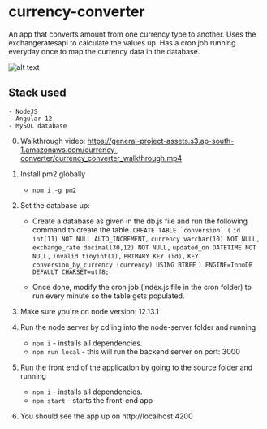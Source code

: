 # currency-converter
An app that converts amount from one currency type to another. Uses the exchangeratesapi to calculate the values up. Has a cron job running everyday once to map the currency data in the database.

![alt text](https://github.com/[username]/[reponame]/blob/[branch]/image.jpg?raw=true)

## Stack used
    - NodeJS
    - Angular 12
    - MySQL database

0. Walkthrough video: https://general-project-assets.s3.ap-south-1.amazonaws.com/currency-converter/currency_converter_walkthrough.mp4
1. Install pm2 globally
    - ```npm i -g pm2```

2. Set the database up:
    - Create a database as given in the db.js file and run the following command to create the table.
      ```CREATE TABLE `conversion` (```
      ```id int(11) NOT NULL AUTO_INCREMENT,```
      ```currency varchar(10) NOT NULL,```
      ```exchange_rate decimal(30,12) NOT NULL,```
      ```updated_on DATETIME NOT NULL,```
      ```invalid tinyint(1),```
      ```PRIMARY KEY (id),```
      ```KEY conversion_by_currency (currency) USING BTREE```
      ```) ENGINE=InnoDB DEFAULT CHARSET=utf8;```

    - Once done, modify the cron job (index.js file in the cron folder) to run every minute so the table gets populated.

3. Make sure you're on node version: 12.13.1

4. Run the node server by cd'ing into the node-server folder and running
    - ```npm i``` - installs all dependencies.
    - ```npm run local``` - this will run the backend server on port: 3000

5. Run the front end of the application by going to the source folder and running
    - ```npm i``` - installs all dependencies.
    - ```npm start``` - starts the front-end app

6. You should see the app up on http://localhost:4200